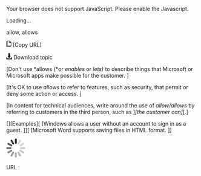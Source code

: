 Your browser does not support JavaScript. Please enable the Javascript.

Loading...

allow, allows

![Copy URL](allow-allows_files/Copy.png) [Copy URL]

![Download](allow-allows_files/Download.png)
Download topic

[Don't use *allows (*or *enables* or *lets)* to describe things that Microsoft or Microsoft apps make possible for the customer. ]

[It's OK to use *allows* to refer to features, such as security, that permit or deny some action or access. ]

[In content for technical audiences, write around the use of *allow/allows* by referring to customers in the third person, such as ]*[the customer can]*[.]

[][Examples][
[Windows allows a user without an account to sign in as a guest. ]][
[Microsoft Word supports saving files in HTML format. ]]

![In progress](allow-allows_files/activity-large.gif)

URL :


